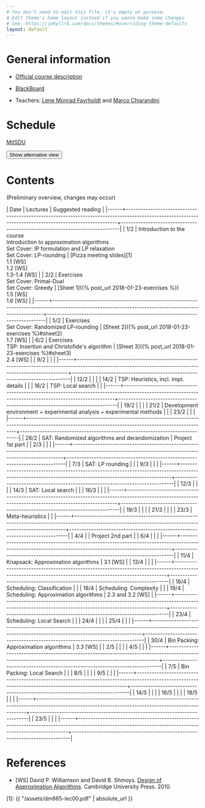 ```yaml
---
# You don't need to edit this file, it's empty on purpose.
# Edit theme's home layout instead if you wanna make some changes
# See: https://jekyllrb.com/docs/themes/#overriding-theme-defaults
layout: default
---
```



# General information

- [Official course description](http://natfak.sdu.dk/laeseplan/kursusbeskrivelse.php?kursuskode=DM865&lang=en)

- [BlackBoard](https://e-learn.sdu.dk/webapps/blackboard/execute/courseMain?course_id=_386519_1)

- Teachers: [Lene Monrad Favrholdt](http://www.imada.sdu.dk/~lenem/) and [Marco Chiarandini](http://www.imada.sdu.dk/~marco)


# Schedule

<a href="https://mitsdu.sdu.dk/skema/activity/15020201/f18">MitSDU</a>

<button onclick="myFunction('Demo1')" class="w3-btn w3-cell w3-left-align">Show alternative view <i class="fa fa-caret-down"></i></button>
<div id="Demo1" class="w3-container w3-hide">

<div class="w3-responsive">
<div w3-include-html="./assets/timetable.html"></div>
<script>
w3.includeHTML();
</script>
</div>

</div>



# Contents 

(Preliminary overview, changes may occur)

| Date | Lectures  	                                                                                                                                        | Suggested reading   	                                                      |
|------+--------------------------------------------------------------------------------------------------------------------------------------------------------+-----------------------------------------------------------------------------|
| <!--L--> 1/2  | Introduction to the course<br> Introduction to approximation algorithms<br> Set Cover: IP formulation and LP relaxation<br> Set Cover: LP-rounding | [Pizza meeting slides][1]<br> 1.1 [WS]<br> 1.2 [WS]<br> 1.3-1.4 [WS]      |
| <!--L--> 2/2  | Exercises <br> Set Cover: Primal-Dual <br> Set Cover: Greedy                                           | [Sheet 1]({% post_url 2018-01-23-exercises %})<br> 1.5 [WS] <br> 1.6 [WS]                                                 |
|------+--------------------------------------------------------------------------------------------------------------------------------------------------------+-----------------------------------------------------------------------------|
| <!--L--> 5/2  | Exercises <br> Set Cover: Randomized LP-rounding                                                | [Sheet 2]({% post_url 2018-01-23-exercises %}#sheet2) <br> 1.7 [WS]                                                               |
| <!--L--> 6/2  | Exercises <br> TSP: Insertion and Christofide's algorithm                                       | [Sheet 3]({% post_url 2018-01-23-exercises %}#sheet3) <br> 2.4 [WS]                                                               |
| <!--L--> 9/2  |                                                                                                                    |                                                                             |
|------+--------------------------------------------------------------------------------------------------------------------------------------------------------+-----------------------------------------------------------------------------|
| 12/2 |                                                                                                                                                        |                                                                             |
| 14/2 | TSP: Heuristics, incl. impl. details                                                                                                                   |                                                                             |
| 16/2 | TSP: Local search                                                                                                                                      |                                                                             |
|------+--------------------------------------------------------------------------------------------------------------------------------------------------------+-----------------------------------------------------------------------------|
| 19/2 |                                                                                                                                       |                                                                             |
| 21/2 | Development environment + experimental analysis + experimental methods                                                                                 |                                                                             |
| 23/2 |                                                                                                                                                        |                                                                             |
|------+--------------------------------------------------------------------------------------------------------------------------------------------------------+-----------------------------------------------------------------------------|
| 28/2 | SAT: Randomized algorithms and derandomization                                                                                                         | Project 1st part                                                            |
| 2/3  |                                                                                                                                                        |                                                                             |
|------+--------------------------------------------------------------------------------------------------------------------------------------------------------+-----------------------------------------------------------------------------|
| 7/3  | SAT: LP rounding                                                                                                                                       |                                                                             |
| 9/3  |                                                                                                                                                        |                                                                             |
|------+--------------------------------------------------------------------------------------------------------------------------------------------------------+-----------------------------------------------------------------------------|
| 12/3 |                                                                                                                                                        |                                                                             |
| 14/3 | SAT: Local search                                                                                                                                      |                                                                             |
| 16/3 |                                                                                                                                                        |                                                                             |
|------+--------------------------------------------------------------------------------------------------------------------------------------------------------+-----------------------------------------------------------------------------|
| 19/3 |                                                                                                                                                        |                                                                             |
| 21/3 | <!--- M --->                                                                                                                                           |                                                                             |
| 23/3 | Meta-heuristics                                                                                                                                        |                                                                             |
|------+--------------------------------------------------------------------------------------------------------------------------------------------------------+-----------------------------------------------------------------------------|
| 4/4  |                                                                                                                                                        | Project 2nd part                                                            |
| 6/4  |                                                                                                                                                        |                                                                             |
|------+--------------------------------------------------------------------------------------------------------------------------------------------------------+-----------------------------------------------------------------------------|
| 11/4 | Knapsack: Approximation algorithms                                                                                                                     | 3.1 [WS]                                                                    |
| 13/4 |                                                                                                                                                        |                                                                             |
|------+--------------------------------------------------------------------------------------------------------------------------------------------------------+-----------------------------------------------------------------------------|
| 16/4 | Scheduling: Classification                                                                                                                             |                                                                             |
| 18/4 | Scheduling: Complexity                                                                                                                                 |                                                                             |
| 19/4 | Scheduling: Approximation algorithms                                                                                                                   | 2.3 and 3.2 [WS]                                                            |
|------+--------------------------------------------------------------------------------------------------------------------------------------------------------+-----------------------------------------------------------------------------|
| 23/4 | Scheduling: Local Search                                                                                                                               |                                                                             |
| 24/4 |                                                                                                                                                        |                                                                             |
| 25/4 |                                                                                                                                                        |                                                                             |
|------+--------------------------------------------------------------------------------------------------------------------------------------------------------+-----------------------------------------------------------------------------|
| 30/4 | Bin Packing: Approximation algorithms                                                                                                                  | 3.3 [WS]                                                                    |
| 2/5  |                                                                                                                                                        |                                                                             |
| 4/5  |                                                                                                                                                        |                                                                             |
|------+--------------------------------------------------------------------------------------------------------------------------------------------------------+-----------------------------------------------------------------------------|
| 7/5  | Bin Packing: Local Search                                                                                                                              |                                                                             |
| 8/5  |                                                                                                                                                        |                                                                             |
| 9/5  |                                                                                                                                                        |                                                                             |
|------+--------------------------------------------------------------------------------------------------------------------------------------------------------+-----------------------------------------------------------------------------|
| 14/5 |                                                                                                                                                        |                                                                             |
| 16/5 |                                                                                                                                                        |                                                                             |
| 18/5 |                                                                                                                                                        |                                                                             |
|------+--------------------------------------------------------------------------------------------------------------------------------------------------------+-----------------------------------------------------------------------------|
| 23/5 |                                                                                                                                                        |                                                                             |
|------+--------------------------------------------------------------------------------------------------------------------------------------------------------+-----------------------------------------------------------------------------|





# References 

- [WS] David P. Williamson and David
  B. Shmoys. [Design of Approximation Algorithms](http://www.designofapproxalgs.com/). Cambridge
  University Press. 2010.


[1]: {{ "/assets/dm865-lec00.pdf" | absolute_url }}

